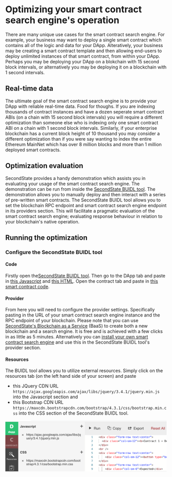 # Optimizing your smart contract search engine's operation

There are many unique use cases for the smart contract search engine. For example, your business may want to deploy a single smart contract which contains all of the logic and data for your DApp. Alteratively, your business may be creating a smart contract template and then allowing end-users to deploy unlimited instances of that smart contract, from within your DApp. Perhaps you may be deploying your DApp on a blokchain with 15 second block intervals, or alternatively you may be deploying it on a blockchain with 1 second intervals. 

## Real-time data

The ultimate goal of the smart contract search engine is to provide your DApp with reliable real-time data. Food for thoughs. If you are indexing thousands of contract instances and have a dozen seperate smart contract ABIs (on a chain with 15 second block intervals) you will require a different optimization than someone else who is indexing only one smart contract ABI on a chain with 1 second block intervals. Similarly, if your enterprise blockchain has a current block height of 10 thousand you may consider a different optimization than if you were say wanting to index the entire Ethereum MainNet which has over 8 million blocks and more than 1 million deployed smart contracts.

## Optimization evaluation

SecondState provides a handy demonstration which assists you in evaluating your usage of the smart contract search engine. The demonstration can be run from inside the [SecondState BUIDL tool](http://buidl.secondstate.io/). The demonstration allows you to manually deploy and then interact with a series of pre-written smart contracts. The SecondState BUIDL tool allows you to set the blockchain RPC endpoint and smart contract search engine endpoint in its providers section. This will facilitate a pragmatic evaluation of the smart contract search engine; evaluating response behaviour in relation to your blockchain's native operation.

## Running the optimization

### Configure the SecondState BUIDL tool

#### Code

Firstly open the[SecondState BUIDL tool](http://buidl.secondstate.io/). Then go to the DApp tab and paste in [this Javascript](https://raw.githubusercontent.com/second-state/buidl/master/demo/search-engine/demo.js) and [this HTML](https://raw.githubusercontent.com/second-state/buidl/master/demo/search-engine/demo.html).
Open the contract tab and paste in [this smart contract code](https://raw.githubusercontent.com/second-state/buidl/master/demo/search-engine/demo.sol).

#### Provider

From here you will need to configure the provider settings. Specifically pasting in the URL of your smart contract search engine instance and the RPC endpoint of your blockchain. Please note that you can use [SecondState's Blockchain as a Service](http://baas-mvp.secondstate.io/) (BaaS) to create both a new blockchain and a search engine. It is free and is achieved with a few clicks in as little as 5 minutes. Alternatively you can [install your own smart contract search engine](https://docs.secondstate.io/smart-contracts-search-engine/getting-started#installation) and use this in the SecondState BUIDL tool's provider section.

#### Resources

The BUIDL tool allows you to utilize external resources. Simply click on the resources tab (on the left hand side of your screen) and paste
* this JQuery CDN URL `https://ajax.googleapis.com/ajax/libs/jquery/3.4.1/jquery.min.js` into the Javascript section and 
* this Bootstrap CDN URL `https://maxcdn.bootstrapcdn.com/bootstrap/4.3.1/css/bootstrap.min.css` into the CSS section of the SecondState BUIDL tool.

![](../.gitbook/assets/scse-optimize_operation-01.png)

